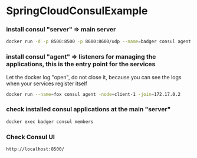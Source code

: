 # SpringCloudConsulExample

### install consul "server" => main server
```bash
docker run -d -p 8500:8500 -p 8600:8600/udp --name=badger consul agent -server -ui -node=server-1 -bootstrap-expect=1 -client=0.0.0.0
```

### install consul "agent" => listeners for managing the applications, this is the entry point for the services
Let the docker log "open", do not close it, because you can see the logs when your services register itself
```bash
docker run --name=fox consul agent -node=client-1 -join=172.17.0.2
```

### check installed consul applications at the main "server"
```bash
docker exec badger consul members
```

### Check Consul UI
```http://localhost:8500/```
